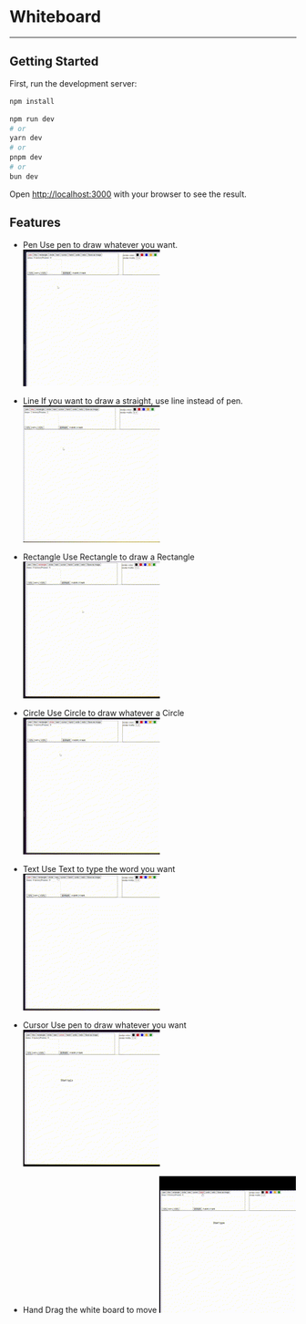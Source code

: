# Whiteboard
---
## Getting Started

First, run the development server:

```bash
npm install
```

```bash
npm run dev
# or
yarn dev
# or
pnpm dev
# or
bun dev
```

Open [http://localhost:3000](http://localhost:3000) with your browser to see the result.

## Features
- Pen
Use pen to draw whatever you want.
![Draw.gif](gif/Whiteboard_Draw.gif)

- Line
If you want to draw a straight, use line instead of pen.
![Line.gif](gif/Whiteboard_Line.gif)

- Rectangle
Use Rectangle to draw a Rectangle
![Rectangle.gif](gif/Whiteboard_Rectangle.gif)

- Circle
Use Circle to draw whatever a Circle
![Circle.gif](gif/Whiteboard_Circle.gif)

- Text
Use Text to type the word you want
![Type.gif](gif/Whiteboard_Type.gif)

- Cursor
Use pen to draw whatever you want
![Cursor.gif](gif/Whiteboard_Cursor.gif)

- Hand
Drag the white board to move
![Hand.gif](gif/Whiteboard_Hand.gif)


<!-- ## Learn More

To learn more about Next.js, take a look at the following resources:

- [Next.js Documentation](https://nextjs.org/docs) - learn about Next.js features and API.
- [Learn Next.js](https://nextjs.org/learn) - an interactive Next.js tutorial.

You can check out [the Next.js GitHub repository](https://github.com/vercel/next.js/) - your feedback and contributions are welcome!

## Deploy on Vercel

The easiest way to deploy your Next.js app is to use the [Vercel Platform](https://vercel.com/new?utm_medium=default-template&filter=next.js&utm_source=create-next-app&utm_campaign=create-next-app-readme) from the creators of Next.js.

Check out our [Next.js deployment documentation](https://nextjs.org/docs/deployment) for more details. -->
